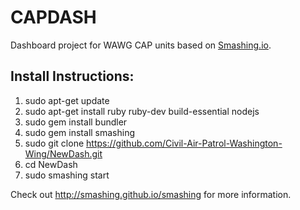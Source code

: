 # CAPDASH
Dashboard project for WAWG CAP units based on [Smashing.io](http://smashing.github.io/smashing). 

## Install Instructions:
1) sudo apt-get update
2) sudo apt-get install ruby ruby-dev build-essential nodejs
3) sudo gem install bundler
4) sudo gem install smashing
5) sudo git clone https://github.com/Civil-Air-Patrol-Washington-Wing/NewDash.git
6) cd NewDash
7) sudo smashing start

Check out http://smashing.github.io/smashing for more information.
